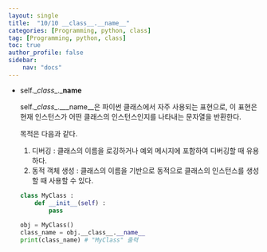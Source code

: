 ```yaml
---
layout: single
title:  "10/10 __class__.__name__"
categories: [Programming, python, class]
tag: [Programming, python, class]
toc: true
author_profile: false
sidebar:
    nav: "docs"
---
```


* self.\__class__.\___name__

  self.\__class__.\___name__은 파이썬 클래스에서 자주 사용되는 표현으로, 이 표현은 현재 인스턴스가 어떤 클래스의 인스턴스인지를 나타내는 문자열을 반환한다.

  목적은 다음과 같다.

  1. 디버깅 : 클래스의 이름을 로깅하거나 예외 메시지에 포함하여 디버깅할 때 유용하다.
  2. 동적 객체 생성 : 클래스의 이름을 기반으로 동적으로 클래스의 인스턴스를 생성할 때 사용할 수 있다.

  ```python
  class MyClass :
      def __init__(self) :
          pass
      
  obj = MyClass()
  class_name = obj.__class__.__name__
  print(class_name) # "MyClass" 출력
  ```

  